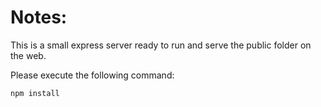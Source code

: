 # Notes:

This is a small express server ready to run and serve the public folder on the web.

Please execute the following command:

```
npm install
```